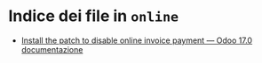 # Indice dei file in `online`

- [Install the patch to disable online invoice payment — Odoo 17.0 documentazione](./install_portal_patch.md)
